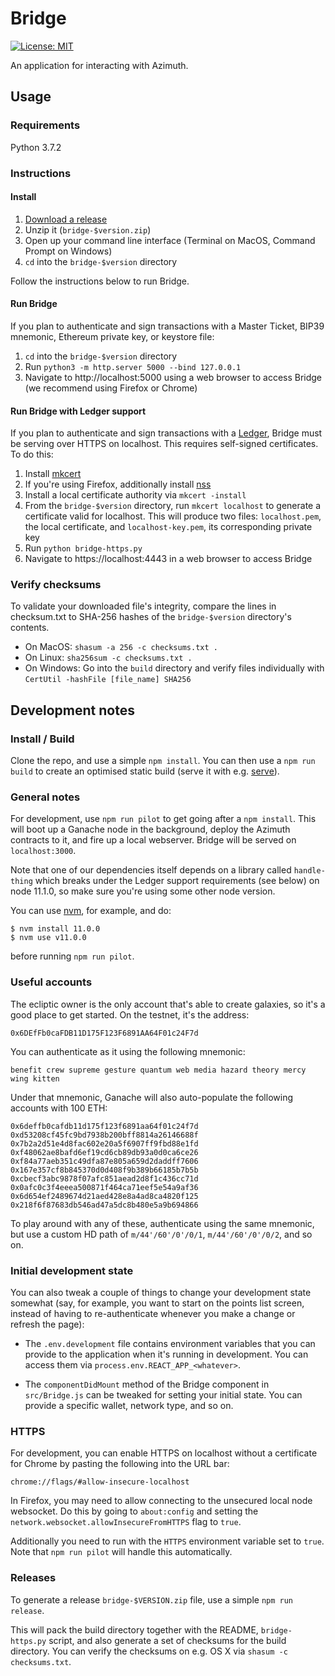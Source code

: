 # Bridge

[![License: MIT](https://img.shields.io/badge/License-MIT-green.svg)](https://opensource.org/licenses/MIT)

An application for interacting with Azimuth.

## Usage

### Requirements

Python 3.7.2

### Instructions

#### Install

1. [Download a release](https://github.com/urbit/bridge/releases)
2. Unzip it (`bridge-$version.zip`)
3. Open up your command line interface (Terminal on MacOS, Command Prompt on Windows)
4. `cd` into the `bridge-$version` directory

Follow the instructions below to run Bridge.

#### Run Bridge

If you plan to authenticate and sign transactions with a Master Ticket, BIP39 mnemonic, Ethereum private key, or keystore file:

1. `cd` into the `bridge-$version` directory
2. Run `python3 -m http.server 5000 --bind 127.0.0.1`
3. Navigate to http://localhost:5000 using a web browser to access Bridge (we recommend using Firefox or Chrome)

#### Run Bridge with Ledger support

If you plan to authenticate and sign transactions with a [Ledger](https://www.ledger.com/), Bridge must be serving over HTTPS on localhost. This requires self-signed certificates. To do this:

1. Install [mkcert](https://github.com/FiloSottile/mkcert)
2. If you're using Firefox, additionally install [nss](https://github.com/nss-dev/nss)
3. Install a local certificate authority via `mkcert -install`
4. From the `bridge-$version` directory, run `mkcert localhost` to generate a certificate valid for localhost. This will produce two files: `localhost.pem`, the local certificate, and `localhost-key.pem`, its corresponding private key
5. Run `python bridge-https.py`
6. Navigate to https://localhost:4443 in a web browser to access Bridge

### Verify checksums

To validate your downloaded file's integrity, compare the lines in checksum.txt to SHA-256 hashes of the `bridge-$version` directory's contents.

- On MacOS: `shasum -a 256 -c checksums.txt .`
- On Linux: `sha256sum -c checksums.txt .`
- On Windows: Go into the `build` directory and verify files individually with `CertUtil -hashFile [file_name] SHA256`

## Development notes

### Install / Build

Clone the repo, and use a simple `npm install`.  You can then use a `npm run
build` to create an optimised static build (serve it with e.g. [serve][serv]).

### General notes

For development, use `npm run pilot` to get going after a `npm install`.  This
will boot up a Ganache node in the background, deploy the Azimuth contracts to
it, and fire up a local webserver.  Bridge will be served on `localhost:3000`.

Note that one of our dependencies itself depends on a library called
`handle-thing` which breaks under the Ledger support requirements (see below)
on node 11.1.0, so make sure you're using some other node version.

You can use [nvm](https://github.com/creationix/nvm), for example, and do:

```
$ nvm install 11.0.0
$ nvm use v11.0.0
```

before running `npm run pilot`.

### Useful accounts

The ecliptic owner is the only account that's able to create galaxies, so
it's a good place to get started.  On the testnet, it's the address:

```
0x6DEfFb0caFDB11D175F123F6891AA64F01c24F7d
```

You can authenticate as it using the following mnemonic:

```
benefit crew supreme gesture quantum web media hazard theory mercy wing kitten
```

Under that mnemonic, Ganache will also auto-populate the following accounts
with 100 ETH:

```
0x6deffb0cafdb11d175f123f6891aa64f01c24f7d
0xd53208cf45fc9bd7938b200bff8814a26146688f
0x7b2a2d51e4d8fac602e20a5f6907ff9fbd88e1fd
0xf48062ae8bafd6ef19cd6cb89db93a0d0ca6ce26
0xf84a77aeb351c49dfa87e805a659d2daddff7606
0x167e357cf8b845370d0d408f9b389b66185b7b5b
0xcbecf3abc9878f07afc851aead2d8f1c436cc71d
0x0afc0c3f4eeea500871f464ca71eef5e54a9af36
0x6d654ef2489674d21aed428e8a4ad8ca4820f125
0x218f6f87683db546ad47a5dc8b480e5a9b694866
```

To play around with any of these, authenticate using the same mnemonic, but
use a custom HD path of `m/44'/60'/0'/0/1`, `m/44'/60'/0'/0/2`, and so on.

### Initial development state

You can also tweak a couple of things to change your development state
somewhat (say, for example, you want to start on the points list screen, instead
of having to re-authenticate whenever you make a change or refresh the page):

* The `.env.development` file contains environment variables that you can
  provide to the application when it's running in development.  You can access
  them via `process.env.REACT_APP_<whatever>`.

* The `componentDidMount` method of the Bridge component in `src/Bridge.js`
  can be tweaked for setting your initial state.  You can provide a specific
  wallet, network type, and so on.

### HTTPS

For development, you can enable HTTPS on localhost without a certificate for
Chrome by pasting the following into the URL bar:

```
chrome://flags/#allow-insecure-localhost
```

In Firefox, you may need to allow connecting to the unsecured local node
websocket. Do this by going to `about:config` and setting the
`network.websocket.allowInsecureFromHTTPS` flag to `true`.

Additionally you need to run with the `HTTPS` environment variable set to
`true`.  Note that `npm run pilot` will handle this automatically.

### Releases

To generate a release `bridge-$VERSION.zip` file, use a simple `npm run
release`.

This will pack the build directory together with the README, `bridge-https.py`
script, and also generate a set of checksums for the build directory.  You can
verify the checksums on e.g. OS X via `shasum -c checksums.txt`.

[rele]: https://github.com/urbit/bridge/releases/latest
[serv]: http://npmjs.com/package/serve
